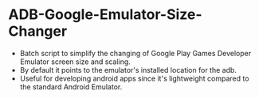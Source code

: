 # ADB-Google-Emulator-Size-Changer

* Batch script to simplify the changing of Google Play Games Developer Emulator screen size and scaling.
* By default it points to the emulator's installed location for the adb.
* Useful for developing android apps since it's lightweight compared to the standard Android Emulator.
